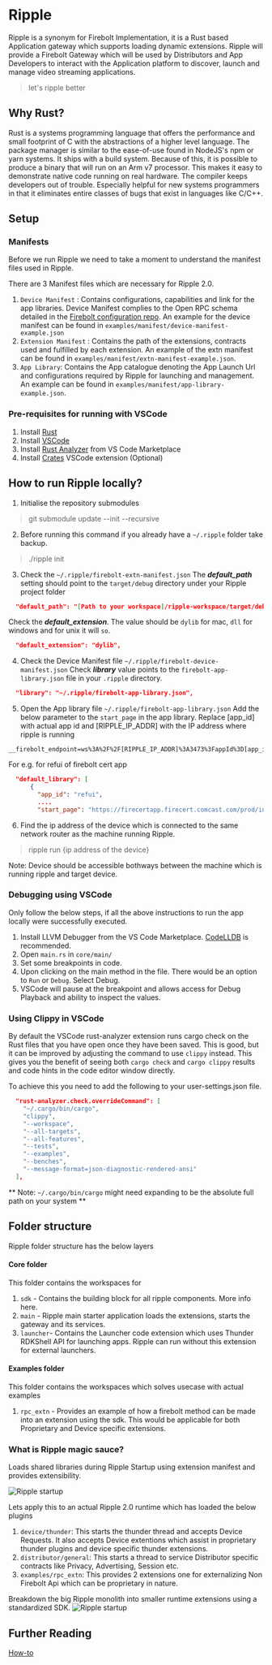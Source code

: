 # Ripple

Ripple is a synonym for Firebolt Implementation, it is a Rust based Application gateway which supports loading dynamic extensions. Ripple will provide a Firebolt Gateway which will be used by Distributors and App Developers to interact with the Application platform to discover, launch and manage video streaming applications.
> let's ripple better

## Why Rust?
Rust is a systems programming language that offers the performance and small footprint of C with the abstractions of a higher level language.
The package manager is similar to the ease-of-use found in NodeJS's npm or yarn systems.
It ships with a build system. Because of this, it is possible to produce a binary that will run on an Arm v7 processor. This makes it easy to demonstrate native code running on real hardware.
The compiler keeps developers out of trouble. Especially helpful for new systems programmers in that it eliminates entire classes of bugs that exist in languages like C/C++.

## Setup

### Manifests
Before we run Ripple we need to take a moment to understand the manifest files used in Ripple.

There are 3 Manifest files which are necessary for Ripple 2.0.
1. `Device Manifest` : Contains configurations, capabilities and link for the app libraries. Device Manifest complies to the Open RPC schema detailed in the [Firebolt configuration repo](https://github.com/rdkcentral/firebolt-configuration). An example for the device manifest can be found in `examples/manifest/device-manifest-example.json`
2. `Extension Manifest` : Contains the path of the extensions, contracts used and fulfilled by each extension. An example of the extn manifest can be found in `examples/manifest/extn-manifest-example.json`.
3. `App Library`: Contains the App catalogue denoting the App Launch Url and configurations required by Ripple for launching and management. An example can be found in `examples/manifest/app-library-example.json`.


### Pre-requisites for running with VSCode
1. Install [Rust](https://www.rust-lang.org/tools/install)
2. Install [VSCode](https://code.visualstudio.com/)
3. Install [Rust Analyzer](https://marketplace.visualstudio.com/items?itemName=rust-lang.rust-analyzer) from VS Code Marketplace
4. Install [Crates](https://marketplace.visualstudio.com/items?itemName=serayuzgur.crates) VSCode extension (Optional)

## How to run Ripple locally?

1. Initialise the repository submodules
  > git submodule update --init --recursive
2. Before running this command if you already have a `~/.ripple` folder take backup.
  > ./ripple init
3. Check the `~/.ripple/firebolt-extn-manifest.json`
  The __*default_path*__ setting should point to the `target/debug` directory under your Ripple project folder
  ```json
    "default_path": "[Path to your workspace]/ripple-workspace/target/debug/",
  ```
  Check the __*default_extension*__. The value should be `dylib` for mac, `dll` for windows and for unix it will `so`.
  ```json
    "default_extension": "dylib",
  ```
4. Check the Device Manifest file `~/.ripple/firebolt-device-manifest.json`
  Check  __*library*__ value points to the `firebolt-app-library.json` file in your `.ripple` directory.
  ```json
    "library": "~/.ripple/firebolt-app-library.json",
  ```
5. Open the App library file `~/.ripple/firebolt-app-library.json`
  Add the below parameter to the `start_page` in the app library. Replace [app_id] with actual app id and [RIPPLE_IP_ADDR] with the IP address where ripple is running
  ```
  __firebolt_endpoint=ws%3A%2F%2F[RIPPLE_IP_ADDR]%3A3473%3FappId%3D[app_id]%26session%3D[app_id]
  ```

  For e.g. for refui of firebolt cert app
  ```json
    "default_library": [
        {
          "app_id": "refui",
          ....
          "start_page": "https://firecertapp.firecert.comcast.com/prod/index.html?systemui=true&__firebolt_endpoint=ws%3A%2F%2F10.0.0.107%3A3474%3FappId%3Drefui%26session%3Drefui&systemui=true",
  ```

6. Find the ip address of the device which is connected to the same network router as the machine running Ripple.
  > ripple run {ip address of the device}

Note: Device should be accessible bothways between the machine which is running ripple and target device.

### Debugging using VSCode

Only follow the below steps, if all the above instructions to run the app locally were successfully executed.

1. Install LLVM Debugger from the VS Code Marketplace. [CodeLLDB](https://marketplace.visualstudio.com/items?itemName=vadimcn.vscode-lldb) is recommended.
2. Open `main.rs` in `core/main/`
3. Set some breakpoints in code.
4. Upon clicking on the main method in the file. There would be an option to `Run` or `Debug`. Select Debug.
5. VSCode will pause at the breakpoint and allows access for Debug Playback and ability to inspect the values.

### Using Clippy in VSCode

By default the VSCode rust-analyzer extension runs cargo check on the Rust files that you have open once they have been saved. This is good, but it can be improved by adjusting the command to use `clippy` instead. This gives you the benefit of seeing both `cargo check` and `cargo clippy` results and code hints in the code editor window directly.

To achieve this you need to add the following to your user-settings.json file.
```json
  "rust-analyzer.check.overrideCommand": [
    "~/.cargo/bin/cargo",
    "clippy",
    "--workspace",
    "--all-targets",
    "--all-features",
    "--tests",
    "--examples",
    "--benches",
    "--message-format=json-diagnostic-rendered-ansi"
  ],
```

** Note: `~/.cargo/bin/cargo` might need expanding to be the absolute full path on your system **

## Folder structure

Ripple folder structure has the below layers

#### Core folder
This folder contains the workspaces for 
1. `sdk` - Contains the building block for all ripple components. More info here.
2. `main` - Ripple main starter application loads the extensions, starts the gateway and its services.
3. `launcher`- Contains the Launcher code extension which uses Thunder RDKShell API for launching apps. Ripple can run without this extension for external launchers.

#### Examples folder
This folder contains the workspaces which solves usecase with actual examples
1. `rpc_extn` - Provides an example of how a firebolt method can be made into an extension using the sdk. This would be applicable for both Proprietary and Device specific extensions.


### What is Ripple magic sauce?

Loads shared libraries during Ripple Startup using extension manifest and provides extensibility.

![Ripple startup](./docs/images/RippleStartup.jpeg)

Lets apply this to an actual Ripple 2.0 runtime which has loaded the below plugins
1. `device/thunder`: This starts the thunder thread and accepts Device Requests. It also accepts Device extentions which assist in proprietary thunder plugins and device specific thunder extensions.
2. `distributor/general`: This starts a thread to service Distributor specific contracts like Privacy, Advertising, Session etc.
2. `examples/rpc_extn`: This provides 2 extensions one for externalizing Non Firebolt Api which can be proprietary in nature.

Breakdown the big Ripple monolith into smaller runtime extensions using a standardized SDK.
![Ripple startup](./docs/images/R2Runtime.jpeg)

## Further Reading

[How-to](./docs/how-to.md)